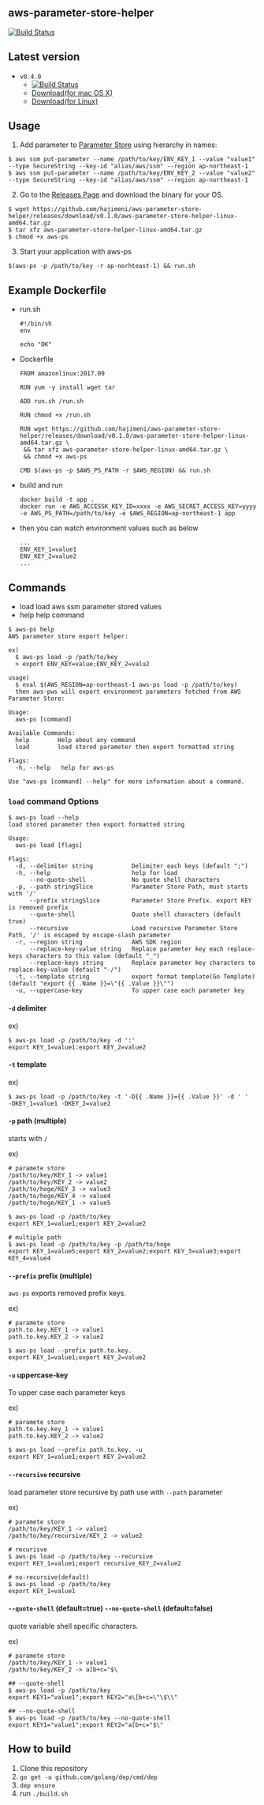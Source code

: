 aws-parameter-store-helper
----------------
[![Build Status](https://travis-ci.org/hajimeni/aws-parameter-store-helper.svg?branch=master)](https://travis-ci.org/hajimeni/aws-parameter-store-helper)

## Latest version

- `v0.4.0`
  - [![Build Status](https://travis-ci.org/hajimeni/aws-parameter-store-helper.svg?branch=v0.4.0)](https://travis-ci.org/hajimeni/aws-parameter-store-helper)
  - [Download(for mac OS X)](https://github.com/hajimeni/aws-parameter-store-helper/releases/download/v0.4.0/aws-ps-darwin-amd64.tar.gz) 
  - [Download(for Linux)](https://github.com/hajimeni/aws-parameter-store-helper/releases/download/v0.4.0/aws-ps-linux-amd64.tar.gz) 

## Usage

1. Add parameter to [Parameter Store](https://console.aws.amazon.com/ec2/v2/home#Parameters:) using hierarchy in names:
```
$ aws ssm put-parameter --name /path/to/key/ENV_KEY_1 --value "value1" --type SecureString --key-id "alias/aws/ssm" --region ap-northeast-1
$ aws ssm put-parameter --name /path/to/key/ENV_KEY_2 --value "value2" --type SecureString --key-id "alias/aws/ssm" --region ap-northeast-1
```

2. Go to the [Releases Page](/hajimeni/aws-parameter-store-helper/releases) and download the binary for your OS.
```
$ wget https://github.com/hajimeni/aws-parameter-store-helper/releases/download/v0.1.0/aws-parameter-store-helper-linux-amd64.tar.gz
$ tar xfz aws-parameter-store-helper-linux-amd64.tar.gz
$ chmod +x aws-ps
```

3. Start your application with aws-ps
```
$(aws-ps -p /path/to/key -r ap-norhteast-1) && run.sh
```

## Example Dockerfile

- run.sh
    ```
    #!/bin/sh
    env
    
    echo "OK"
    ```
- Dockerfile
    ```
    FROM amazonlinux:2017.09
    
    RUN yum -y install wget tar
    
    ADD run.sh /run.sh
    
    RUN chmod +x /run.sh
    
    RUN wget https://github.com/hajimeni/aws-parameter-store-helper/releases/download/v0.1.0/aws-parameter-store-helper-linux-amd64.tar.gz \
     && tar xfz aws-parameter-store-helper-linux-amd64.tar.gz \
     && chmod +x aws-ps
     
    CMD $(aws-ps -p $AWS_PS_PATH -r $AWS_REGION) && run.sh
    ```
- build and run
    ```
    docker build -t app .
    docker run -e AWS_ACCESSK_KEY_ID=xxxx -e AWS_SECRET_ACCESS_KEY=yyyy -e AWS_PS_PATH=/path/to/key -e $AWS_REGION=ap-northeast-1 app
    ```
- then you can watch environment values such as below
    ```
    ...
    ENV_KEY_1=value1
    ENV_KEY_2=value2
    ...
    ```

## Commands

- load
    load aws ssm parameter stored values
- help
    help command

```
$ aws-ps help
AWS parameter store export helper:

ex)
  $ aws-ps load -p /path/to/key
  > export ENV_KEY=value;ENV_KEY_2=valu2

usage)
  $ eval $(AWS_REGION=ap-northeast-1 aws-ps load -p /path/to/key)
  then aws-pws will export environment parameters fetched from AWS Parameter Store:

Usage:
  aws-ps [command]

Available Commands:
  help        Help about any command
  load        load stored parameter then export formatted string

Flags:
  -h, --help   help for aws-ps

Use "aws-ps [command] --help" for more information about a command.
```
    
### `load` command Options

```
$ aws-ps load --help
load stored parameter then export formatted string

Usage:
  aws-ps load [flags]

Flags:
  -d, --delimiter string           Delimiter each keys (default ";")
  -h, --help                       help for load
      --no-quote-shell             No quote shell characters
  -p, --path stringSlice           Parameter Store Path, must starts with '/' 
      --prefix stringSlice         Parameter Store Prefix. export KEY is removed prefix
      --quote-shell                Quote shell characters (default true)
      --recursive                  Load recursive Parameter Store Path, '/' is escaped by escape-slash parameter
  -r, --region string              AWS SDK region
      --replace-key-value string   Replace parameter key each replace-keys characters to this value (default "_")
      --replace-keys string        Replace parameter key characters to replace-key-value (default "-/")
  -t, --template string            export format template(Go Template) (default "export {{ .Name }}=\"{{ .Value }}\"")
  -u, --uppercase-key              To upper case each parameter key
```

#### `-d` delimiter

ex)
```
$ aws-ps load -p /path/to/key -d ':'
export KEY_1=value1:export KEY_2=value2
```

#### `-t` template

ex)
```
$ aws-ps load -p /path/to/key -t '-D{{ .Name }}={{ .Value }}' -d ' '
-DKEY_1=value1 -DKEY_2=value2
```

#### `-p` path (multiple)

starts with `/`

ex)
```
# paramete store
/path/to/key/KEY_1 -> value1
/path/to/key/KEY_2 -> value2
/path/to/hoge/KEY_3 -> value3
/path/to/hoge/KEY_4 -> value4
/path/to/hoge/KEY_1 -> value5

$ aws-ps load -p /path/to/key
export KEY_1=value1;export KEY_2=value2

# multiple path 
$ aws-ps load -p /path/to/key -p /path/to/hoge
export KEY_1=value5;export KEY_2=value2;export KEY_3=value3;export KEY_4=value4

```

#### `--prefix` prefix (multiple)
 
`aws-ps` exports removed prefix keys.

ex)
```
# paramete store
path.to.key.KEY_1 -> value1
path.to.key.KEY_2 -> value2

$ aws-ps load --prefix path.to.key.
export KEY_1=value1;export KEY_2=value2
```

#### `-u` uppercase-key

To upper case each parameter keys

ex)
```
# paramete store
path.to.key.key_1 -> value1
path.to.key.KEY_2 -> value2

$ aws-ps load --prefix path.to.key. -u
export KEY_1=value1;export KEY_2=value2
```

#### `--recursive` recursive

load parameter store recursive by path
use with `--path` parameter

ex)
```
# paramete store
/path/to/key/KEY_1 -> value1
/path/to/key/recursive/KEY_2 -> value2

# recurisve
$ aws-ps load -p /path/to/key --recursive
export KEY_1=value1;export recursive_KEY_2=value2

# no-recursive(default)
$ aws-ps load -p /path/to/key
export KEY_1=value1

```

#### `--quote-shell` (default=true) `--no-quote-shell` (default=false)

quote variable shell specific characters.

ex)
```
# paramete store
/path/to/key/KEY_1 -> value1
/path/to/key/KEY_2 -> a[b+c="$\

## --quote-shell
$ aws-ps load -p /path/to/key 
export KEY1="value1";export KEY2="a\[b+c=\"\$\\"

## --no-quote-shell
$ aws-ps load -p /path/to/key --no-quote-shell
export KEY1="value1";export KEY2="a[b+c="$\"
```

## How to build

1. Clone this repository
1. `go get -u github.com/golang/dep/cmd/dep`
1. `dep ensure`
1. run `./build.sh`
